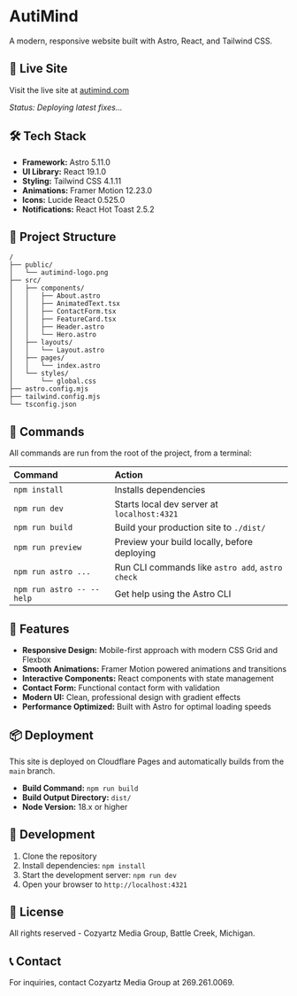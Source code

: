 # AutiMind

A modern, responsive website built with Astro, React, and Tailwind CSS.

## 🚀 Live Site

Visit the live site at [autimind.com](https://autimind.com)

*Status: Deploying latest fixes...*

## 🛠️ Tech Stack

- **Framework:** Astro 5.11.0
- **UI Library:** React 19.1.0
- **Styling:** Tailwind CSS 4.1.11
- **Animations:** Framer Motion 12.23.0
- **Icons:** Lucide React 0.525.0
- **Notifications:** React Hot Toast 2.5.2

## 📁 Project Structure

```
/
├── public/
│   └── autimind-logo.png
├── src/
│   ├── components/
│   │   ├── About.astro
│   │   ├── AnimatedText.tsx
│   │   ├── ContactForm.tsx
│   │   ├── FeatureCard.tsx
│   │   ├── Header.astro
│   │   └── Hero.astro
│   ├── layouts/
│   │   └── Layout.astro
│   ├── pages/
│   │   └── index.astro
│   └── styles/
│       └── global.css
├── astro.config.mjs
├── tailwind.config.mjs
└── tsconfig.json
```

## 🧞 Commands

All commands are run from the root of the project, from a terminal:

| Command                   | Action                                           |
| :------------------------ | :----------------------------------------------- |
| `npm install`             | Installs dependencies                            |
| `npm run dev`             | Starts local dev server at `localhost:4321`      |
| `npm run build`           | Build your production site to `./dist/`          |
| `npm run preview`         | Preview your build locally, before deploying     |
| `npm run astro ...`       | Run CLI commands like `astro add`, `astro check` |
| `npm run astro -- --help` | Get help using the Astro CLI                     |

## 🌟 Features

- **Responsive Design:** Mobile-first approach with modern CSS Grid and Flexbox
- **Smooth Animations:** Framer Motion powered animations and transitions
- **Interactive Components:** React components with state management
- **Contact Form:** Functional contact form with validation
- **Modern UI:** Clean, professional design with gradient effects
- **Performance Optimized:** Built with Astro for optimal loading speeds

## 📦 Deployment

This site is deployed on Cloudflare Pages and automatically builds from the `main` branch.

- **Build Command:** `npm run build`
- **Build Output Directory:** `dist/`
- **Node Version:** 18.x or higher

## 🔧 Development

1. Clone the repository
2. Install dependencies: `npm install`
3. Start the development server: `npm run dev`
4. Open your browser to `http://localhost:4321`

## 📄 License

All rights reserved - Cozyartz Media Group, Battle Creek, Michigan.

## 📞 Contact

For inquiries, contact Cozyartz Media Group at 269.261.0069.
